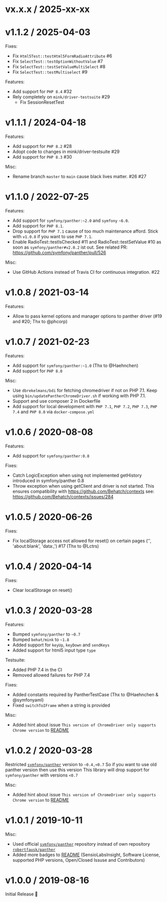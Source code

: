 vx.x.x / 2025-xx-xx
===================

v1.1.2 / 2025-04-03
===================

Fixes:
* Fix `Html5Test::testHtml5FormRadioAttribute` #6
* Fix `SelectTest::testOptionWithoutValue` #7
* Fix `SelectTest::testSetValueMultiSelect` #8
* Fix `SelectTest::testMultiselect` #9

Features:
* Add support for ```PHP 8.4``` #32
* Rely completely on `mink/driver-testsuite` #29
  *  Fix SessionResetTest

v1.1.1 / 2024-04-18
===================

Features:
* Add support for ```PHP 8.2``` #28
* Adopt code to changes in mink/driver-testsuite #29
* Add support for ```PHP 8.3``` #30

Misc:

* Rename branch ```master``` to ```main``` cause black lives matter. #26 #27

v1.1.0 / 2022-07-25
===================

Features:
* Add support for ```symfony/panther:~2.0``` and ```symfony``` ```~6.0```.
* Add support for ```PHP 8.1```.
* Drop support for ```PHP 7.1``` cause of too much maintenance afford. Stick with ```v1.0.8``` if you want to use ```PHP 7.1```.
* Enable RadioTest::testIsChecked #11 and RadioTest::testSetValue #10 as soon as ```symfony/panther#v2.0.2``` ist out. 
See related PR: https://github.com/symfony/panther/pull/526

Misc:
* Use GitHub Actions instead of Travis CI for continuous integration. #22

v1.0.8 / 2021-03-14
==================

Features:

* Allow to pass kernel options and manager options to panther driver (#19 and #20; Thx to @phcorp)

v1.0.7 / 2021-02-23
==================

Features:

* Add support for ```symfony/panther:~1.0``` (Thx to @Haehnchen)
* Add support for ```PHP 8.0```

Misc:

* Use ```dbrekelmans/bdi``` for fetching chromedriver if not on PHP 7.1.
  Keep using ```bin/updatePantherChromeDriver.sh``` if working with PHP 7.1.
* Support and use composer 2 in Dockerfile
* Add support for local development with ```PHP 7.1```, ```PHP 7.2```, ```PHP 7.3```, ```PHP 7.4``` and ```PHP 8.0``` via ```docker-compose.yml```

v1.0.6 / 2020-08-08
==================

Features:

* Add support for ```symfony/panther:0.8```

Fixes:

* Catch LogicException when using not implemented getHistory introduced in symfony/panther 0.8
* Throw exception when using getClient and driver is not started.
  This ensures compatibility with https://github.com/Behatch/contexts
  see: https://github.com/Behatch/contexts/issues/284
  
v1.0.5 / 2020-06-26
==================

Fixes:

* Fix localStorage access not allowed for reset() on certain pages ('', 'about:blank', 'data:,') #17 (Thx to @Lctrs)

v1.0.4 / 2020-04-14
==================

Fixes:

* Clear localStorage on reset()

v1.0.3 / 2020-03-28
==================

Features:

* Bumped ```symfony/panther``` to ```~0.7```
* Bumped ```behat/mink``` to ```~1.8```
* Added support for ```keyUp```, ```keyDown``` and ```sendKeys```
* Added support for html5 input type ```type```

Testsuite:

* Added PHP 7.4 in the CI
* Removed allowed failures for PHP 7.4

Fixes:

* Added constants required by PantherTestCase (Thx to @Haehnchen & @symfonyaml)
* Fixed ```switchToIFrame``` when a string is provided

Misc:
 
* Added hint about issue ```This version of ChromeDriver only supports Chrome version``` to [README](README.md)


v1.0.2 / 2020-03-28
==================

Restricted [```symfony/panther```](https://github.com/symfony/panther) version to ```~0.4,<0.7```
So if you want to use old panther version then use this version
This library will drop support for ```symfony/panther``` with versions ```<0.7```

Misc:
 
* Added hint about issue ```This version of ChromeDriver only supports Chrome version``` to [README](README.md)


v1.0.1 / 2019-10-11
==================

Misc:

* Used official [```symfony/panther```](https://github.com/symfony/panther) repository instead of own repository [```robertfausk/panther```](https://github.com/robertfausk/panther) 
* Added more badges to [README](README.md) (SensioLabsInsight, Software License, supported PHP versions, Open/Closed Issuse and Contributors)


v1.0.0 / 2019-08-16
==================

Initial Release :tada: 
